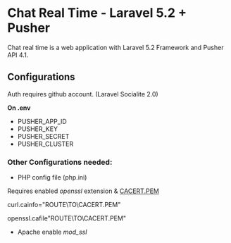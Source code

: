 # Chat Real Time - Laravel 5.2 + Pusher

Chat real time is a web application with Laravel 5.2 Framework and Pusher API 4.1.

## Configurations

Auth requires github account. (Laravel Socialite 2.0)

**On .env**

* PUSHER_APP_ID
* PUSHER_KEY
* PUSHER_SECRET
* PUSHER_CLUSTER

### Other Configurations needed:

* PHP config file (php.ini)

Requires enabled *openssl* extension & [CACERT.PEM](https://curl.haxx.se/docs/caextract.html)

curl.cainfo="ROUTE\\TO\\CACERT.PEM"

openssl.cafile"ROUTE\\TO\\CACERT.PEM"

* Apache enable *mod_ssl*
